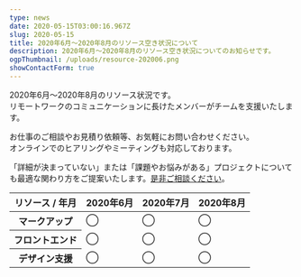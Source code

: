 ```yaml
---
type: news
date: 2020-05-15T03:00:16.967Z
slug: 2020-05-15
title: 2020年6月〜2020年8月のリソース空き状況について
description: 2020年6月〜2020年8月のリソース空き状況についてのお知らせです。
ogpThumbnail: /uploads/resource-202006.png
showContactForm: true
---
```

2020年6月〜2020年8月のリソース状況です。\
リモートワークのコミュニケーションに長けたメンバーがチームを支援いたします。

お仕事のご相談やお見積り依頼等、お気軽にお問い合わせください。\
オンラインでのヒアリングやミーティングも対応しております。

「詳細が決まっていない」または「課題やお悩みがある」プロジェクトについても最適な関わり方をご提案いたします。<a href="/contact/">是非ご相談ください</a>。

<table class="Table">
<thead>
  <tr>
    <th scope="col">リソース / 年月</th>
    <th scope="col">2020年6月</th>
    <th scope="col">2020年7月</th>
    <th scope="col">2020年8月</th>
  </tr>
</thead>
<tbody>
  <tr>
    <th>マークアップ</th>
    <td class="Table__AlignCenter"><span aria-label="リソース空きあり">◯</span></td>
    <td class="Table__AlignCenter"><span aria-label="リソース空きあり">◯</span></td>
    <td class="Table__AlignCenter"><span aria-label="リソース空きあり">◯</span></td>
  </tr>
  <tr>
    <th>フロントエンド</th>
    <td class="Table__AlignCenter"><span aria-label="リソース空きあり">◯</span></td>
    <td class="Table__AlignCenter"><span aria-label="リソース空きあり">◯</span></td>
    <td class="Table__AlignCenter"><span aria-label="リソース空きあり">◯</span></td>
  </tr>
  <tr>
    <th>デザイン支援</th>
    <td class="Table__AlignCenter"><span aria-label="リソース空きあり">◯</span></td>
    <td class="Table__AlignCenter"><span aria-label="リソース空きあり">◯</span></td>
    <td class="Table__AlignCenter"><span aria-label="リソース空きあり">◯</span></td>
  </tr>
</tbody>
</table>